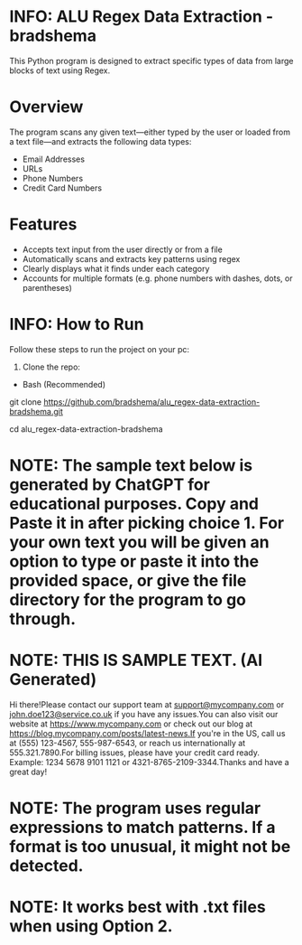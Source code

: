 # INFO: ALU Regex Data Extraction - bradshema

This Python program is designed to extract specific types of data from large blocks of text using Regex. 

# Overview

The program scans any given text—either typed by the user or loaded from a text file—and extracts the following data types:

- Email Addresses
- URLs
- Phone Numbers
- Credit Card Numbers

# Features

- Accepts text input from the user directly or from a file
- Automatically scans and extracts key patterns using regex
- Clearly displays what it finds under each category
- Accounts for multiple formats (e.g. phone numbers with dashes, dots, or parentheses)

# INFO: How to Run

Follow these steps to run the project on your pc:

1. Clone the repo:

- Bash (Recommended)

git clone https://github.com/bradshema/alu_regex-data-extraction-bradshema.git

cd alu_regex-data-extraction-bradshema


# NOTE: The sample text below is generated by ChatGPT for educational purposes. Copy and Paste it in after picking choice 1. For your own text you will be given an option to type or paste it into the provided space, or give the file directory for the program to go through.

# NOTE: THIS IS SAMPLE TEXT. (AI Generated)

Hi there!Please contact our support team at support@mycompany.com or john.doe123@service.co.uk if you have any issues.You can also visit our website at https://www.mycompany.com or check out our blog at https://blog.mycompany.com/posts/latest-news.If you're in the US, call us at (555) 123-4567, 555-987-6543, or reach us internationally at 555.321.7890.For billing issues, please have your credit card ready. Example: 1234 5678 9101 1121 or 4321-8765-2109-3344.Thanks and have a great day!

# NOTE: The program uses regular expressions to match patterns. If a format is too unusual, it might not be detected.

# NOTE: It works best with .txt files when using Option 2.
